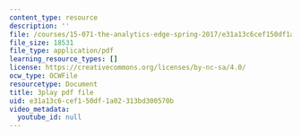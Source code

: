 ```yaml
---
content_type: resource
description: ''
file: /courses/15-071-the-analytics-edge-spring-2017/e31a13c6cef150df1a02313bd300570b_UQHz2U1ik9c.pdf
file_size: 18531
file_type: application/pdf
learning_resource_types: []
license: https://creativecommons.org/licenses/by-nc-sa/4.0/
ocw_type: OCWFile
resourcetype: Document
title: 3play pdf file
uid: e31a13c6-cef1-50df-1a02-313bd300570b
video_metadata:
  youtube_id: null
---
```

